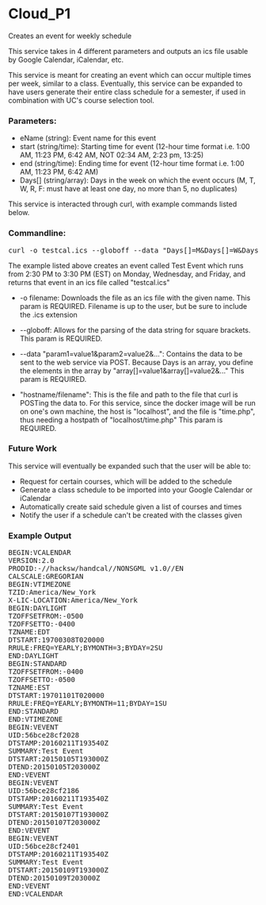 Cloud_P1
========

Creates an event for weekly schedule

This service takes in 4 different parameters and outputs an ics file usable by Google Calendar, iCalendar, etc.

This service is meant for creating an event which can occur multiple times per week, similar to a class. Eventually, this service can be expanded to have users generate their entire class schedule for a semester, if used in combination with UC's course selection tool. 

### Parameters: ###
  * eName (string): Event name for this event
  * start (string/time): Starting time for event (12-hour time format i.e. 1:00 AM, 11:23 PM, 6:42 AM, NOT 02:34 AM, 2:23 pm, 13:25)
  * end (string/time): Ending time for event (12-hour time format i.e. 1:00 AM, 11:23 PM, 6:42 AM)
  * Days[] (string/array): Days in the week on which the event occurs (M, T, W, R, F: must have at least one day, no more than 5, no duplicates)
  
This service is interacted through curl, with example commands listed below.

### Commandline: ###

<pre>
curl -o testcal.ics --globoff --data "Days[]=M&Days[]=W&Days[]=F&start=2:30 PM&end=3:30 PM&eName=Test Event" "localhost"
</pre>

The example listed above creates an event called Test Event which runs from 2:30 PM to 3:30 PM (EST) on Monday, Wednesday, and Friday, and returns that event in an ics file called "testcal.ics"

  * -o filename: Downloads the file as an ics file with the given name. This param is REQUIRED. Filename is up to the user, but be sure to include the .ics extension
  
  * --globoff: Allows for the parsing of the data string for square brackets. This param is REQUIRED.
  
  * --data "param1=value1&param2=value2&...": Contains the data to be sent to the web service via POST. Because Days is an array, you define the elements in the array by "array[]=value1&array[]=value2&..." This param is REQUIRED.
  
  * "hostname/filename": This is the file and path to the file that curl is POSTing the data to. For this service, since the docker image will be run on one's own machine, the host is "localhost", and the file is "time.php", thus needing a hostpath of "localhost/time.php" This param is REQUIRED.

### Future Work ###

This service will eventually be expanded such that the user will be able to:
* Request for certain courses, which will be added to the schedule
* Generate a class schedule to be imported into your Google Calendar or iCalendar
* Automatically create said schedule given a list of courses and times
* Notify the user if a schedule can't be created with the classes given

### Example Output ###
<pre>
BEGIN:VCALENDAR
VERSION:2.0
PRODID:-//hacksw/handcal//NONSGML v1.0//EN
CALSCALE:GREGORIAN
BEGIN:VTIMEZONE
TZID:America/New_York
X-LIC-LOCATION:America/New_York
BEGIN:DAYLIGHT
TZOFFSETFROM:-0500
TZOFFSETTO:-0400
TZNAME:EDT
DTSTART:19700308T020000
RRULE:FREQ=YEARLY;BYMONTH=3;BYDAY=2SU
END:DAYLIGHT
BEGIN:STANDARD
TZOFFSETFROM:-0400
TZOFFSETTO:-0500
TZNAME:EST
DTSTART:19701101T020000
RRULE:FREQ=YEARLY;BYMONTH=11;BYDAY=1SU
END:STANDARD
END:VTIMEZONE
BEGIN:VEVENT
UID:56bce28cf2028
DTSTAMP:20160211T193540Z
SUMMARY:Test Event
DTSTART:20150105T193000Z
DTEND:20150105T203000Z
END:VEVENT
BEGIN:VEVENT
UID:56bce28cf2186
DTSTAMP:20160211T193540Z
SUMMARY:Test Event
DTSTART:20150107T193000Z
DTEND:20150107T203000Z
END:VEVENT
BEGIN:VEVENT
UID:56bce28cf2401
DTSTAMP:20160211T193540Z
SUMMARY:Test Event
DTSTART:20150109T193000Z
DTEND:20150109T203000Z
END:VEVENT
END:VCALENDAR
</pre>
